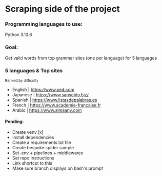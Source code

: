 # Scraping side of the project

### Programming languages to use:

Python 3.10.6

### Goal:

Get valid words from top grammar sites (one per language) for 5 languages

### 5 languages & Top sites
<sub> Ranked by difficulty </sub>

- English | https://www.oed.com
- Japanese | https://www.sanseido.biz/ <!-- /User/Dic/Index.aspx -->
- Spanish | https://www.listasdepalabras.es
- French | https://www.academie-francaise.fr
- Arabic | https://www.almaany.com


#### Pending:

 - Create venv [x]
 - Install dependencies
 - Create a requirements.txt file
 - Create bespoke spider sample
 - Set .env + pipelines + middlewares
 - Set repo instructions
 - Link shortcut to this
 - Make sure branch displays on bash's prompt
